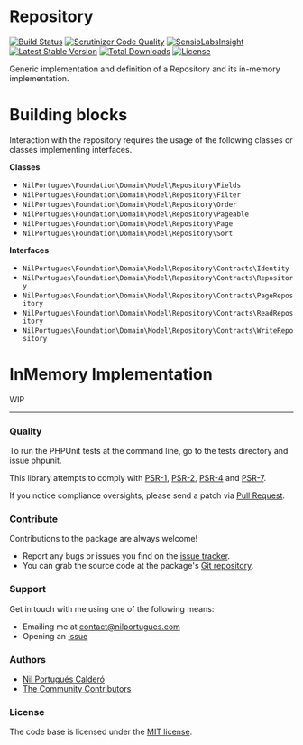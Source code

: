 # Repository

[![Build Status](https://travis-ci.org/nilportugues/repository.svg)](https://travis-ci.org/nilportugues/repository) [![Scrutinizer Code Quality](https://scrutinizer-ci.com/g/nilportugues/repository/badges/quality-score.png?b=master)](https://scrutinizer-ci.com/g/nilportugues/repository/?branch=master) [![SensioLabsInsight](https://insight.sensiolabs.com/projects/428e1f96-bcf4-4dee-866e-7a7cb5db52e4/mini.png)](https://insight.sensiolabs.com/projects/428e1f96-bcf4-4dee-866e-7a7cb5db52e4) [![Latest Stable Version](https://poser.pugx.org/nilportugues/repository/v/stable)](https://packagist.org/packages/nilportugues/repository) [![Total Downloads](https://poser.pugx.org/nilportugues/repository/downloads)](https://packagist.org/packages/nilportugues/repository) [![License](https://poser.pugx.org/nilportugues/repository/license)](https://packagist.org/packages/nilportugues/repository)

Generic implementation and definition of a Repository and its in-memory implementation.

# Building blocks

Interaction with the repository requires the usage of the following classes or classes implementing interfaces.

**Classes**

- `NilPortugues\Foundation\Domain\Model\Repository\Fields`
- `NilPortugues\Foundation\Domain\Model\Repository\Filter`
- `NilPortugues\Foundation\Domain\Model\Repository\Order`
- `NilPortugues\Foundation\Domain\Model\Repository\Pageable`
- `NilPortugues\Foundation\Domain\Model\Repository\Page`
- `NilPortugues\Foundation\Domain\Model\Repository\Sort`

**Interfaces** 

- `NilPortugues\Foundation\Domain\Model\Repository\Contracts\Identity`
- `NilPortugues\Foundation\Domain\Model\Repository\Contracts\Repository`
- `NilPortugues\Foundation\Domain\Model\Repository\Contracts\PageRepository`
- `NilPortugues\Foundation\Domain\Model\Repository\Contracts\ReadRepository`
- `NilPortugues\Foundation\Domain\Model\Repository\Contracts\WriteRepository`

# InMemory Implementation

WIP

---

### Quality

To run the PHPUnit tests at the command line, go to the tests directory and issue phpunit.

This library attempts to comply with [PSR-1](http://www.php-fig.org/psr/psr-1/), [PSR-2](http://www.php-fig.org/psr/psr-2/), [PSR-4](http://www.php-fig.org/psr/psr-4/) and [PSR-7](http://www.php-fig.org/psr/psr-7/).

If you notice compliance oversights, please send a patch via [Pull Request](https://github.com/nilportugues/repository/pulls).


### Contribute

Contributions to the package are always welcome!

* Report any bugs or issues you find on the [issue tracker](https://github.com/nilportugues/repository/issues/new).
* You can grab the source code at the package's [Git repository](https://github.com/nilportugues/repository).


### Support

Get in touch with me using one of the following means:

 - Emailing me at <contact@nilportugues.com>
 - Opening an [Issue](https://github.com/nilportugues/repository/issues/new)


### Authors

* [Nil Portugués Calderó](http://nilportugues.com)
* [The Community Contributors](https://github.com/nilportugues/repository/graphs/contributors)


### License
The code base is licensed under the [MIT license](LICENSE).